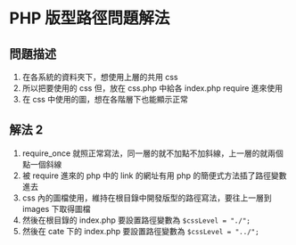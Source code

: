 # PHP 版型路徑問題解法

## 問題描述
1. 在各系統的資料夾下，想使用上層的共用 css
2. 所以把要使用的 css 但，放在 css.php 中給各 index.php require 進來使用
2. 在 css 中使用的圖，想在各階層下也能顯示正常

## 解法 2
1. require_once 就照正常寫法，同一層的就不加點不加斜線，上一層的就兩個點一個斜線
2. 被 require 進來的 php 中的 link 的網址有用 php 的簡便式方法插了路徑變數進去
3. css 內的圖檔使用，維持在根目錄中開發版型的路徑寫法，要往上一層到 images 下取得圖檔
4. 然後在根目錄的 index.php 要設置路徑變數為 `$cssLevel = "./";`
5. 然後在 cate 下的 index.php 要設置路徑變數為 `$cssLevel = "../";`
